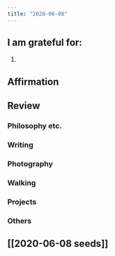 ```yaml
---
title: "2020-06-08"
---
```

## I am grateful for:
1. 

## Affirmation

## Review
### Philosophy etc.

### Writing

### Photography

### Walking

### Projects

### Others

## [[2020-06-08 seeds]]
